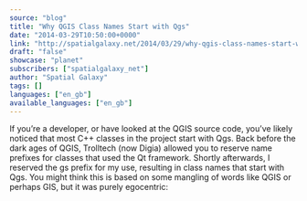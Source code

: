 ```yaml
---
source: "blog"
title: "Why QGIS Class Names Start with Qgs"
date: "2014-03-29T10:50:00+0000"
link: "http://spatialgalaxy.net/2014/03/29/why-qgis-class-names-start-with-qgs/"
draft: "false"
showcase: "planet"
subscribers: ["spatialgalaxy_net"]
author: "Spatial Galaxy"
tags: []
languages: ["en_gb"]
available_languages: ["en_gb"]
---
```


If you&rsquo;re a developer, or have looked at the QGIS source code, you&rsquo;ve likely noticed that most C++ classes in the project start with Qgs.
Back before the dark ages of QGIS, Trolltech (now Digia) allowed you to reserve name prefixes for classes that used the Qt framework.
Shortly afterwards, I reserved the gs prefix for my use, resulting in class names that start with Qgs.
You might think this is based on some mangling of words like QGIS or perhaps GIS, but it was purely egocentric:

